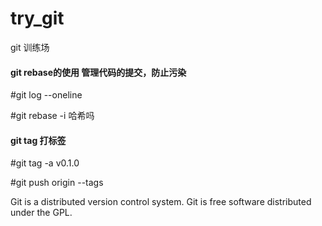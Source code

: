 # try_git
git 训练场

#### git rebase的使用 管理代码的提交，防止污染
#git log --oneline

#git rebase -i 哈希吗

#### git tag 打标签
#git tag -a v0.1.0 

#git push origin --tags

Git is a distributed version control system.
Git is free software distributed under the GPL.
